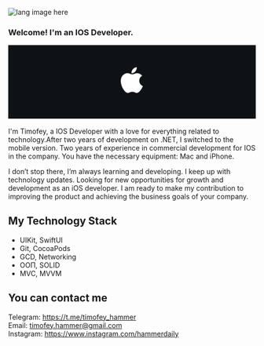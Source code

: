 <p align="left"><img width=15%" src="https://github.com/alansmathew/alansmathew/raw/master/lang.gif" alt="lang image here" /></p>

### Welcome! I'm an IOS Developer.

<img src="https://github.com/hammersoul/hammersoul/raw/main/banner.png" alt="banner"> 

I'm Timofey, a IOS Developer with a love for everything related to technology.After two years of development on .NET, I switched to the mobile version. Two years of experience in commercial development for IOS in the company. You have the necessary equipment: Mac and iPhone.

I don’t stop there, I’m always learning and developing. I keep up with technology updates. Looking for new opportunities for growth and development as an iOS developer. I am ready to make my contribution to improving the product and achieving the business goals of your company.

## My Technology Stack

- UIKit, SwiftUI
- Git, CocoaPods
- GCD, Networking
- ООП, SOLID
- MVC, MVVM

## You can contact me

Telegram: https://t.me/timofey_hammer <br>
Email: timofey.hammer@gmail.com <br>
Instagram: https://www.instagram.com/hammerdaily

